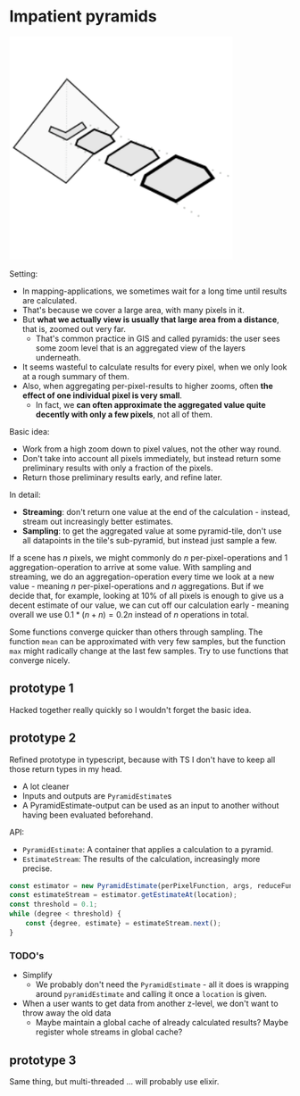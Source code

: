# Impatient pyramids

<img width="400px" src="./logo.svg">

Setting:
- In mapping-applications, we sometimes wait for a long time until results are calculated.
- That's because we cover a large area, with many pixels in it.
- But **what we actually view is usually that large area from a distance**, that is, zoomed out very far.
    - That's common practice in GIS and called pyramids: the user sees some zoom level that is an aggregated view of the layers underneath.
- It seems wasteful to calculate results for every pixel, when we only look at a rough summary of them.
- Also, when aggregating per-pixel-results to higher zooms, often **the effect of one individual pixel is very small**.
    - In fact, we **can often approximate the aggregated value quite decently with only a few pixels**, not all of them.

Basic idea: 
- Work from a high zoom down to pixel values, not the other way round.
- Don't take into account all pixels immediately, but instead return some preliminary results with only a fraction of the pixels.
- Return those preliminary results early, and refine later.

In detail:
- **Streaming**: don't return one value at the end of the calculation - instead, stream out increasingly better estimates.
- **Sampling**: to get the aggregated value at some pyramid-tile, don't use all datapoints in the tile's sub-pyramid, but instead just sample a few.


If a scene has $n$ pixels, we might commonly do $n$ per-pixel-operations and 1 aggregation-operation to arrive at some value.
With sampling and streaming, we do an aggregation-operation every time we look at a new value - meaning $n$ per-pixel-operations and $n$ aggregations.
But if we decide that, for example, looking at 10% of all pixels is enough to give us a decent estimate of our value, we can cut off our calculation early - meaning overall we use $0.1 * (n + n) = 0.2n$ instead of $n$ operations in total.


Some functions converge quicker than others through sampling. The function `mean` can be approximated with very few samples, but the function `max` might radically change at the last few samples.
Try to use functions that converge nicely.

## prototype 1
Hacked together really quickly so I wouldn't forget the basic idea.


## prototype 2
Refined prototype in typescript, because with TS I don't have to keep all those return types in my head.
 - A lot cleaner
 - Inputs and outputs are `PyramidEstimate`s
 - A PyramidEstimate-output can be used as an input to another without having been evaluated beforehand.

API:
- `PyramidEstimate`: A container that applies a calculation to a pyramid.
- `EstimateStream`: The results of the calculation, increasingly more precise.

```ts
const estimator = new PyramidEstimate(perPixelFunction, args, reduceFunction);
const estimateStream = estimator.getEstimateAt(location);
const threshold = 0.1;
while (degree < threshold) {
    const {degree, estimate} = estimateStream.next();
}
```

### TODO's
- Simplify
  - We probably don't need the `PyramidEstimate` - all it does is wrapping around `pyramidEstimate` and calling it once a `location` is given.
- When a user wants to get data from another z-level, we don't want to throw away the old data
  - Maybe maintain a global cache of already calculated results? Maybe register whole streams in global cache?



## prototype 3
Same thing, but multi-threaded ... will probably use elixir.
